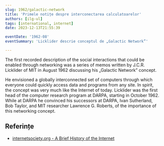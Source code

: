 ```yaml
---
slug: 1962/galactic-network
title: 'Primele notițe despre interconectarea calculatoarelor'
authors: [ilg-ul]
tags: [international, internet]
date: 2023-12-13T21:55:39

eventDate: '1962-08'
eventSummary: 'Licklider descrie conceptul de „Galactic Network”'

---
```


The first recorded description of the social interactions that could be enabled through networking was a series of memos written by J.C.R. Licklider of MIT in August 1962 discussing his „Galactic Network” concept.

<!-- truncate -->

He envisioned a globally interconnected set of computers through which everyone could quickly access data and programs from any site. In spirit, the concept was very much like the Internet of today. Licklider was the first head of the computer research program at DARPA, starting in October 1962. While at DARPA he convinced his successors at DARPA, Ivan Sutherland, Bob Taylor, and MIT researcher Lawrence G. Roberts, of the importance of this networking concept.

## Referințe

- [internetsociety.org - A Brief History of the Internet](https://www.internetsociety.org/internet/history-internet/brief-history-internet/)
